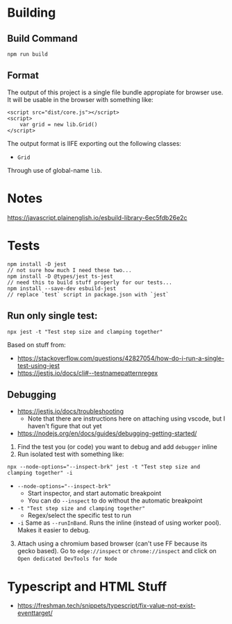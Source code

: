 # Building

## Build Command

`npm run build`

## Format

The output of this project is a single file bundle appropiate for browser use.
It will be usable in the browser with something like:

```
<script src="dist/core.js"></script>
<script>
    var grid = new lib.Grid()
</script>
```

The output format is IIFE exporting out the following classes:

* `Grid`

Through use of global-name `lib`.

# Notes

https://javascript.plainenglish.io/esbuild-library-6ec5fdb26e2c

# Tests

```
npm install -D jest
// not sure how much I need these two...
npm install -D @types/jest ts-jest
// need this to build stuff properly for our tests...
npm install --save-dev esbuild-jest
// replace `test` script in package.json with `jest`
```

## Run only single test:

```
npx jest -t "Test step size and clamping together"
```

Based on stuff from:

* https://stackoverflow.com/questions/42827054/how-do-i-run-a-single-test-using-jest
* https://jestjs.io/docs/cli#--testnamepatternregex

## Debugging

* https://jestjs.io/docs/troubleshooting
    * Note that there are instructions here on attaching using vscode, but I haven't figure that out yet
* https://nodejs.org/en/docs/guides/debugging-getting-started/

1. Find the test you (or code) you want to debug and add `debugger` inline
2. Run isolated test with something like:
```
npx --node-options="--inspect-brk" jest -t "Test step size and clamping together" -i
```
* `--node-options="--inspect-brk"`
    * Start inspector, and start automatic breakpoint
    * You can do `--inspect` to do without the automatic breakpoint
* `-t "Test step size and clamping together"`
    * Regex/select the specific test to run
* `-i` Same as `--runInBand`. Runs the inline (instead of using worker pool). Makes it easier to debug.
3. Attach using a chromium based browser (can't use FF because its gecko based). Go to `edge://inspect` or `chrome://inspect` and click on `Open dedicated DevTools for Node`

# Typescript and HTML Stuff

* https://freshman.tech/snippets/typescript/fix-value-not-exist-eventtarget/